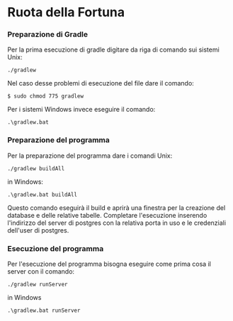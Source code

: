 # Ruota della Fortuna
### Preparazione di Gradle
Per la prima esecuzione di gradle digitare da riga di comando sui sistemi Unix:
```
./gradlew
```
Nel caso desse problemi di esecuzione del file dare il comando:
```
$ sudo chmod 775 gradlew
```
Per i sistemi Windows invece eseguire il comando:
```
.\gradlew.bat
```
### Preparazione del programma
Per la preparazione del programma dare i comandi Unix:
```
./gradlew buildAll
```
in Windows:
```
.\gradlew.bat buildAll
```
Questo comando eseguirà il build e aprirà una finestra per la creazione del database e delle relative tabelle. Completare l'esecuzione inserendo l'indirizzo del server di postgres con la relativa porta in uso e le credenziali dell'user di postgres.

### Esecuzione del programma
Per l'esecuzione del programma bisogna eseguire come prima cosa il server con il comando:
```
./gradlew runServer
```
in Windows
```
.\gradlew.bat runServer
```
